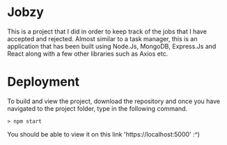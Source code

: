 # Jobzy

This is a project that I did in order to keep track of the jobs that I have accepted and rejected. Almost similar to a task manager, this is an application that has been built 
using Node.Js, MongoDB, Express.Js and React along with a few other libraries such as Axios etc. 


# Deployment 

To build and view the project, download the repository and once you have navigated to the project folder, type in the following command.

    > npm start


You should be able to view it on this link 'https://localhost:5000' :^)


